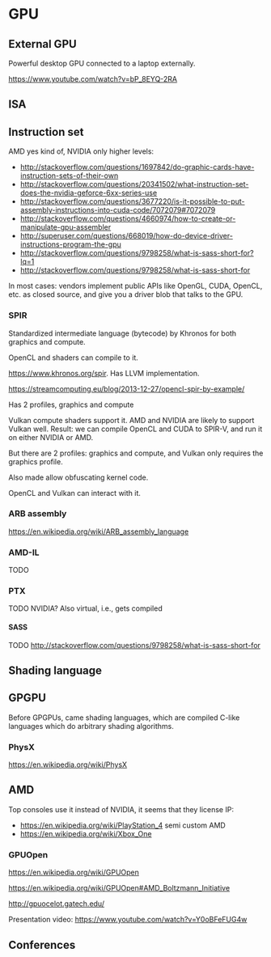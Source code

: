 # GPU

## External GPU

Powerful desktop GPU connected to a laptop externally.

<https://www.youtube.com/watch?v=bP_8EYQ-2RA>

## ISA

## Instruction set

AMD yes kind of, NVIDIA only higher levels:

- <http://stackoverflow.com/questions/1697842/do-graphic-cards-have-instruction-sets-of-their-own>
- <http://stackoverflow.com/questions/20341502/what-instruction-set-does-the-nvidia-geforce-6xx-series-use>
- <http://stackoverflow.com/questions/3677220/is-it-possible-to-put-assembly-instructions-into-cuda-code/7072079#7072079>
- <http://stackoverflow.com/questions/4660974/how-to-create-or-manipulate-gpu-assembler>
- <http://superuser.com/questions/668019/how-do-device-driver-instructions-program-the-gpu>
- <http://stackoverflow.com/questions/9798258/what-is-sass-short-for?lq=1>
- <http://stackoverflow.com/questions/9798258/what-is-sass-short-for>

In most cases: vendors implement public APIs like OpenGL, CUDA, OpenCL, etc. as closed source, and give you a driver blob that talks to the GPU.

### SPIR

Standardized intermediate language (bytecode) by Khronos for both graphics and compute.

OpenCL and shaders can compile to it.

<https://www.khronos.org/spir>. Has LLVM implementation.

<https://streamcomputing.eu/blog/2013-12-27/opencl-spir-by-example/>

Has 2 profiles, graphics and compute

Vulkan compute shaders support it. AMD and NVIDIA are likely to support Vulkan well. Result: we can compile OpenCL and CUDA to SPIR-V, and run it on either NVIDIA or AMD.

But there are 2 profiles: graphics and compute, and Vulkan only requires the graphics profile.

Also made allow obfuscating kernel code.

OpenCL and Vulkan can interact with it.

### ARB assembly

https://en.wikipedia.org/wiki/ARB_assembly_language

### AMD-IL

TODO

### PTX

TODO NVIDIA? Also virtual, i.e., gets compiled

#### SASS

TODO http://stackoverflow.com/questions/9798258/what-is-sass-short-for

## Shading language

## GPGPU

Before GPGPUs, came shading languages, which are compiled C-like languages which do arbitrary shading algorithms.

### PhysX

<https://en.wikipedia.org/wiki/PhysX>

## AMD

Top consoles use it instead of NVIDIA, it seems that they license IP:

- <https://en.wikipedia.org/wiki/PlayStation_4> semi custom AMD
- <https://en.wikipedia.org/wiki/Xbox_One>

### GPUOpen

<https://en.wikipedia.org/wiki/GPUOpen>

<https://en.wikipedia.org/wiki/GPUOpen#AMD_Boltzmann_Initiative>

<http://gpuocelot.gatech.edu/>

Presentation video: <https://www.youtube.com/watch?v=Y0oBFeFUG4w>

## Conferences
